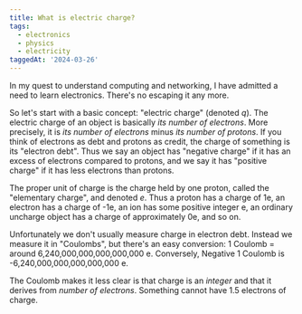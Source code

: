 ```yaml
---
title: What is electric charge?
tags:
  - electronics
  - physics
  - electricity
taggedAt: '2024-03-26'
---
```


In my quest to understand computing and networking, I have admitted a need to learn electronics. There's no escaping it any more.

So let's start with a basic concept: "electric charge" (denoted _q_). The electric charge of an object is basically _its number of electrons_. More precisely, it is _its number of electrons_ minus _its number of protons_. If you think of electrons as debt and protons as credit, the charge of something is its "electron debt". Thus we say an object has "negative charge" if it has an excess of electrons compared to protons, and we say it has "positive charge" if it has less electrons than protons.

The proper unit of charge is the charge held by one proton, called the "elementary charge", and denoted _e_. Thus a proton has a charge of 1e, an electron has a charge of -1e, an ion has some positive integer e, an ordinary uncharge object has a charge of approximately 0e, and so on.

Unfortunately we don't usually measure charge in electron debt. Instead we measure it in "Coulombs", but there's an easy conversion: 1 Coulomb = around 6,240,000,000,000,000,000 e. Conversely, Negative 1 Coulomb is -6,240,000,000,000,000,000 e.

The Coulomb makes it less clear is that charge is an _integer_ and that it derives from _number of electrons_. Something cannot have 1.5 electrons of charge.
